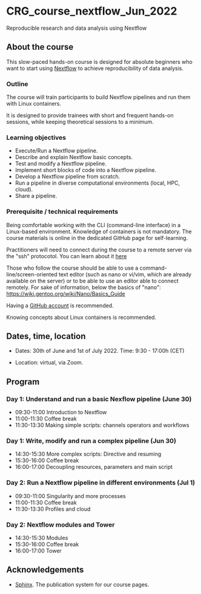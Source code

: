 # CRG_course_nextflow_Jun_2022

Reproducible research and data analysis using Nextflow



## About the course

This slow-paced hands-on course is designed for absolute beginners who want to start using [Nextflow](https://www.nextflow.io) to achieve reproducibility of data analysis. 

### Outline

The course will train participants to build Nextflow pipelines and run them with Linux containers.

It is designed to provide trainees with short and frequent hands-on sessions, while keeping theoretical sessions to a minimum.

<!--Trainees will work in a dedicated [AWS environment](https://en.wikipedia.org/wiki/AWS).-->


### Learning objectives

* Execute/Run a Nextflow pipeline.
* Describe and explain Nextflow basic concepts.
* Test and modify a Nextflow pipeline.
* Implement short blocks of code into a Nextflow pipeline.
* Develop a Nextflow pipeline from scratch.
* Run a pipeline in diverse computational environments (local, HPC, cloud).
* Share a pipeline.

### Prerequisite / technical requirements

Being comfortable working with the CLI (command-line interface) in a Linux-based environment.
Knowledge of containers is not mandatory. The course materials is online in the dedicated GitHub page for self-learning.

Practitioners will need to connect during the course to a remote server via the "ssh" protocotol. You can learn about it [here](https://www.hostinger.com/tutorials/ssh-tutorial-how-does-ssh-work)

Those who follow the course should be able to use a command-line/screen-oriented text editor (such as nano or vi/vim, which are already available on the server) or to be able to use an editor able to connect remotely. For sake of information, below the basics of "nano":
https://wiki.gentoo.org/wiki/Nano/Basics_Guide

Having a [GitHub account](https://github.com/join) is recommended. 

Knowing concepts about Linux containers is recommended. 


## Dates, time, location

* Dates: 30th of June and 1st of July 2022. Time: 9:30 - 17:00h (CET)

* Location: virtual, via Zoom.

## Program
  
### Day 1: Understand and run a basic Nexflow pipeline (June 30)

* 09:30-11:00 Introduction to Nextflow
* 11:00-11:30 Coffee break
* 11:30-13:30 Making simple scripts: channels operators and workflows

### Day 1: Write, modify and run a complex pipeline (Jun 30)

* 14:30-15:30 More complex scripts: Directive and resuming
* 15:30-16:00 Coffee break
* 16:00-17:00 Decoupling resources, parameters and main script


### Day 2: Run a Nextflow pipeline in different environments (Jul 1)

* 09:30-11:00 Singularity and more processes
* 11:00-11:30 Coffee break
* 11:30-13:30 Profiles and cloud

### Day 2: Nextflow modules and Tower
* 14:30-15:30 Modules
* 15:30-16:00 Coffee break
* 16:00-17:00 Tower



## Acknowledgements

* [Sphinx](https://www.sphinx-doc.org/). The publication system for our course pages.
